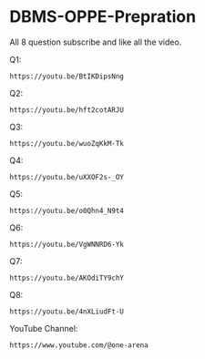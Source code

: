 # DBMS-OPPE-Prepration
All 8 question subscribe and like all the video.

Q1:
```
https://youtu.be/BtIKDipsNng
```
Q2:
```
https://youtu.be/hft2cotARJU
```
Q3:
```
https://youtu.be/wuoZqKkM-Tk
```
Q4:
```
https://youtu.be/uXXOF2s-_OY
```
Q5:
```
https://youtu.be/o0Qhn4_N9t4
```
Q6:
```
https://youtu.be/VgWNNRD6-Yk
```
Q7:
```
https://youtu.be/AKOdiTY9chY
```
Q8:
```
https://youtu.be/4nXLiudFt-U
```
YouTube Channel:
```
https://www.youtube.com/@one-arena
```
